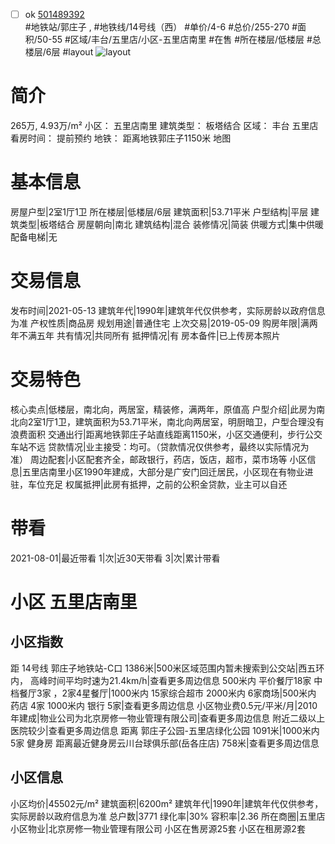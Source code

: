 - [ ] ok [501489392](https://bj.5i5j.com/ershoufang/501489392.html)  
 #地铁站/郭庄子 ,  #地铁线/14号线（西）
#单价/4-6 #总价/255-270 #面积/50-55   #区域/丰台/五里店/小区-五里店南里 #在售 #所在楼层/低楼层 #总楼层/6层 #layout 
![layout](http://image2a.5i5j.com/scm/HOUSE_CUSTOMER/fc08fb4edb3a452188d04716f2064817.jpg_P5.jpg) 
# 简介 
 265万,  4.93万/m² 
小区： 五里店南里
建筑类型： 板塔结合
区域： 丰台 五里店
看房时间： 提前预约
地铁： 距离地铁郭庄子1150米 地图
# 基本信息 
 房屋户型|2室1厅1卫
所在楼层|低楼层/6层
建筑面积|53.71平米
户型结构|平层
建筑类型|板塔结合
房屋朝向|南北
建筑结构|混合
装修情况|简装
供暖方式|集中供暖
配备电梯|无
# 交易信息 
 发布时间|2021-05-13
建筑年代|1990年|建筑年代仅供参考，实际房龄以政府信息为准
产权性质|商品房
规划用途|普通住宅
上次交易|2019-05-09
购房年限|满两年不满五年
共有情况|共同所有
抵押情况|有
房本备件|已上传房本照片
# 交易特色 
 核心卖点|低楼层，南北向，两居室，精装修，满两年，原值高
户型介绍|此房为南北向2室1厅1卫，建筑面积为53.71平米，南北向两居室，明厨暗卫，户型合理没有浪费面积
交通出行|距离地铁郭庄子站直线距离1150米，小区交通便利，步行公交车站不远
贷款情况|业主接受：均可。（贷款情况仅供参考，最终以实际情况为准）
周边配套|小区配套齐全，邮政银行，药店，饭店，超市，菜市场等
小区信息|五里店南里小区1990年建成，大部分是广安门回迁居民，小区现在有物业进驻，车位充足
权属抵押|此房有抵押，之前的公积金贷款，业主可以自还
# 带看 
 2021-08-01|最近带看	 1|次|近30天带看	 3|次|累计带看
# 小区 五里店南里
## 小区指数 
 距 14号线 郭庄子地铁站-C口 1386米|500米区域范围内暂未搜索到公交站|西五环内， 高峰时间平均时速为21.4km/h|查看更多周边信息
500米内 平价餐厅18家
中档餐厅3家 ，2家4星餐厅|1000米内 15家综合超市
2000米内 6家商场|500米内 药店 4家
1000米内 银行 5家|查看更多周边信息
小区物业费0.5元/平米/月|2010年建成|物业公司为北京房修一物业管理有限公司|查看更多周边信息
附近二级以上医院较少|查看更多周边信息
距离 郭庄子公园-五里店绿化公园 1091米|1000米内 5家 健身房
距离最近健身房云川台球俱乐部(岳各庄店) 758米|查看更多周边信息
## 小区信息 
 小区均价|45502元/m²
建筑面积|6200m²
建筑年代|1990年|建筑年代仅供参考，实际房龄以政府信息为准
总户数|3771
绿化率|30%
容积率|2.36
所在商圈|五里店
小区物业|北京房修一物业管理有限公司
小区在售房源25套
小区在租房源2套
